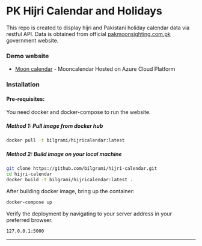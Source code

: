 # PK Hijri Calendar and Holidays
This repo is created to display hijri and Pakistani holiday calendar data via restful API. 
Data is obtained from official [pakmoonsighting.com.pk] government website. 

### Demo website
* [Moon calendar] - Mooncalendar Hosted on Azure Cloud Platform


### Installation

#### Pre-requisites: 

You need docker and docker-compose to run the website.

##### Method 1: Pull image from docker hub

```sh
docker pull -t bilgrami/hijricalendar:latest
```

##### Method 2: Build image on your local machine

```sh
git clone https://github.com/bilgrami/hijri-calendar.git
cd hijri-calendar
docker build -t bilgrami/hijricalendar:latest .
```

After building docker image, bring up the container:

```sh
docker-compose up
```

Verify the deployment by navigating to your server address in your preferred browser.

```sh
127.0.0.1:5000
```

----


 [Moon calendar]: <https://mooncalendar.azurewebsites.net>
[pakmoonSighting.com.pk]: <http://pakmoonsighting.pk> 